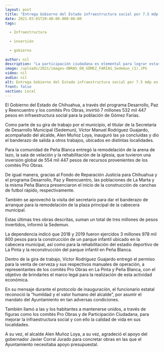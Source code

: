 ```yaml
---
layout: post
title: "Entrega Gobierno del Estado infraestructura social por 7.5 mdp en Gómez Farías"
date: 2021-03-01T20:40:00.000-06:00
tags:
  
  - Infraestructura
  
  - inversión
  
  - gobierno
  
author: nil
description: "La participación ciudadana es elemental para lograr estas Obras con Valor, que abonan al fortalecimiento comunitario, indica el secretario de Desarrollo Municipal, Víctor Manuel Rodríguez Guajardo      "
image: /uploads/2021/images-OBRAS_EN_GÓMEZ_FARÍAS_Sedemun_(1).JPG
video: nil
audio: nil
alt: Entrega Gobierno del Estado infraestructura social por 7.5 mdp en Gómez Farías
front: false
section: Local
---
```


El Gobierno del Estado de Chihuahua, a través del programa Desarrollo, Paz y Reencuentro y los comités Pro Obras, invirtió 7 millones 532 mil 447 pesos en infraestructura social para la población de Gómez Farías.

Como parte de su gira de trabajo por el municipio, el titular de la Secretaría de Desarrollo Municipal (Sedemun), Víctor Manuel Rodríguez Guajardo, acompañado del alcalde, Alen Muñoz Loya, inauguró las ya concluidas y dio el banderazo de salida a otros trabajos, ubicados en distintas localidades.

Para la comunidad de Peña Blanca entregó la remodelación de la arena de lazo, la sala de velación y la rehabilitación de la iglesia, que tuvieron una inversión global de 554 mil 447 pesos de recursos provenientes de los comités Pro Obras.

De igual manera, gracias al Fondo de Reparación Justicia para Chihuahua y el programa Desarrollo, Paz y Reencuentro, las poblaciones de La Marta y la misma Peña Blanca presenciaron el inicio de la construcción de canchas de futbol rápido, respectivamente.

También se aprovechó la visita del secretario para dar el banderazo de arranque para la remodelación de la plaza principal de la cabecera municipal.

Estas últimas tres obras descritas, suman un total de tres millones de pesos invertidos, informó la Sedemun.

La dependencia indicó que 2018 y 2019 fueron ejercidos 3 millones 978 mil 800 pesos para la construcción de un parque infantil ubicado en la cabecera municipal, así como para la rehabilitación del estadio deportivo de La Pinta y la reconstrucción del parque infantil en Peña Blanca.

Dentro de la gira de trabajo, Víctor Rodríguez Guajardo entregó el permiso para la venta de cerveza y sus respectivos manuales de operación, a representantes de los comités Pro Obras en La Pinta y Peña Blanca, con el objetivo de brindarles el marco legal para la realización de esta actividad económica.

En su mensaje durante el protocolo de inauguración, el funcionario estatal reconoció la “humildad y el valor humano del alcalde”, por asumir el mandato del Ayuntamiento en tan adversas condiciones.

También llamó a las y los habitantes a mantenerse unidos, a través de figuras como los comités Pro Obras y de Participación Ciudadana, para mejorar la infraestructura social y con ello la calidad de vida en sus localidades.

A su vez, el alcalde Alen Muñoz Loya, a su vez, agradeció el apoyo del gobernador Javier Corral Jurado para concretar obras en las que el Ayuntamiento necesitaba apoyo presupuestal.